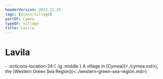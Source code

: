 ```yaml
---
headerVersion: 2023.11.25
tags: [place/village]
partOf: Cymea
typeOf: village
title: Lavila
---
```


# Lavila
<div class="grid cards ext-narrow-margin ext-one-column" markdown>
-    :octicons-location-24:{ .lg .middle } A village in [Cymea](<./cymea.md>), the [Western Green Sea Region](<../western-green-sea-region.md>)  
</div>



